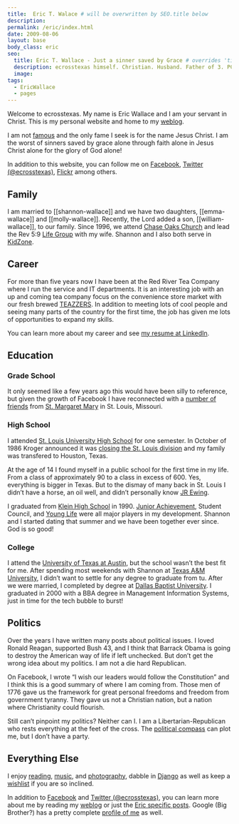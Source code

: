 ```yaml
---
title:  Eric T. Walace # will be overwritten by SEO.title below
description:
permalink: /eric/index.html
date: 2009-08-06
layout: base
body_class: eric
seo:
  title: Eric T. Wallace - Just a sinner saved by Grace # overrides 'title' above on both Page and META
  description: ecrosstexas himself. Christian. Husband. Father of 3. PCA Ruling Elder.
  image:
tags:
  - EricWallace
  - pages
---
```

Welcome to ecrosstexas. My name is Eric Wallace and I am your servant in Christ. This is my personal website and home to my <a href="/blog/">weblog</a>.

I am not <a href="/famous-erics/">famous</a> and the only fame I seek is for the name Jesus Christ. I am the worst of sinners saved by grace alone through faith alone in Jesus Christ alone for the glory of God alone!

In addition to this website, you can follow me on <a href="http://www.facebook.com/ecrosstexas">Facebook</a>, <a href="http://twitter.com/ecrosstexas">Twitter (@ecrosstexas)</a>, <a href="http://www.flickr.com/photos/ecrosstexas/">Flickr</a> among
others.

## Family

I am married to [[shannon-wallace]] and we have two daughters, [[emma-wallace]] and [[molly-wallace]]. Recently, the Lord added a son, [[william-wallace]], to our family. Since 1996, we attend <a href="http://www.chaseoaks.org/">Chase Oaks Church</a> and lead the Rev 5:9 <a href="http://www.chaseoaks.org/get-connected/adults/lifegroup/">Life Group</a> with my wife. Shannon and I also both serve in <a href="http://www.chaseoaks.org/get-connected/children/">KidZone</a>.

## Career

For more than five years now I have been at the Red River Tea Company where I run the service and IT departments. It is an interesting job with an up and coming tea company focus on the convenience store market with our fresh brewed <a href="http://www.teazzers.com/">TEAZZERS</a>. In addition to meeting lots of cool people and seeing many parts of the country for the first time, the job has given me lots of opportunities to expand my skills.

You can learn more about my career and see <a href="http://www.linkedin.com/in/ecrosstexas">my resume at LinkedIn</a>.

## Education

### Grade School

It only seemed like a few years ago this would have been silly to reference, but given the growth of Facebook I have reconnected with a <a title="SMMA Alums on Facebook" href="http://www.facebook.com/group.php?gid=2204820337">number of friends</a> from <a href="http://www.smmaparish.org/">St. Margaret Mary</a> in St. Louis, Missouri.

### High School

I attended <a href="http://www.sluh.org/">St. Louis University High School</a> for one semester. In October of 1986 Kroger announced it was <a title="Wikipedia: Kroger Market Entries and Withdrawals" href="http://en.wikipedia.org/wiki/Kroger#Market_Entries_and_Withdrawals">closing the St. Louis division</a> and my family was transfered to Houston, Texas.

At the age of 14 I found myself in a public school for the first time in my life. From a class of approximately 90 to a class in excess of 600. Yes, everything is bigger in Texas. But to the dismay of many back in St. Louis I didn&#8217;t have a horse, an oil well, and didn&#8217;t personally know <a href="http://en.wikipedia.org/wiki/J._R._Ewing">JR Ewing</a>.

I graduated from <a href="http://kleinhs.kleinisd.net/">Klein High School</a> in 1990. <a href="http://www.ja.org/">Junior Achievement</a>, Student Council, and <a href="http://www.younglife.org/">Young Life</a> were all major players in my development. Shannon and I started dating that summer and we have been together ever since. God is so good!

### College

I attend the <a href="http://www.utexas.edu/">University of Texas at Austin</a>, but the school wasn&#8217;t the best fit for me. After spending most weekends with Shannon at <a href="http://www.tamu.edu/">Texas A&amp;M University</a>, I didn&#8217;t want to settle for any degree to graduate from tu. After we were married, I completed by degree at <a href="http://www.dbu.edu/">Dallas Baptist University</a>. I graduated in 2000 with a BBA degree in Management Information Systems, just in time for the tech bubble to burst!

## Politics

Over the years I have written many posts about political issues. I loved Ronald Reagan, supported Bush 43, and I think that Barrack Obama is going to destroy the American way of life if left unchecked. But don&#8217;t get the wrong idea about my politics. I am not a die hard Republican.

On Facebook, I wrote &#8220;I wish our leaders would follow the Constitution&#8221; and I think this is a good summary of where I am coming from. Those men of 1776 gave us the framework for great personal freedoms and freedom from government tyranny. They gave us not a Christian nation, but a nation where Christianity could flourish.

Still can&#8217;t pinpoint my politics? Neither can I. I am a Libertarian-Republican who rests everything at the feet of the cross. The <a href="https://www.ecrosstexas.com/blog/tag/political-compass">political compass</a> can plot me, but I don&#8217;t have a party.

## Everything Else

I enjoy <a href="http://readernaut.com/ecrosstexas/">reading</a>, <a href="http://www.last.fm/user/ecrosstexas/">music</a>, and <a href="http://www.flickr.com/photos/ecrosstexas/">photography</a>, dabble in <a href="http://www.djangoproject.com/">Django</a> as well as keep a <a href="/wishlist/">wishlist</a> if you are so inclined.

In addition to <a href="http://www.facebook.com/ecrosstexas">Facebook</a> and <a href="http://twitter.com/ecrosstexas">Twitter (@ecrosstexas)</a>, you can learn more about me by reading my <a href="/blog/">weblog</a> or just the <a title="Posts about Eric" href="https://www.ecrosstexas.com/tag/EricWallace">Eric specific posts</a>. Google (Big Brother?) has a pretty complete <a title="Google Profile of Eric Wallace" href="http://www.google.com/profiles/ecrosstexas">profile of me</a> as well.
